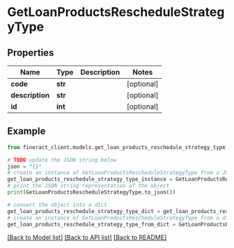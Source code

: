 # GetLoanProductsRescheduleStrategyType


## Properties

Name | Type | Description | Notes
------------ | ------------- | ------------- | -------------
**code** | **str** |  | [optional] 
**description** | **str** |  | [optional] 
**id** | **int** |  | [optional] 

## Example

```python
from fineract_client.models.get_loan_products_reschedule_strategy_type import GetLoanProductsRescheduleStrategyType

# TODO update the JSON string below
json = "{}"
# create an instance of GetLoanProductsRescheduleStrategyType from a JSON string
get_loan_products_reschedule_strategy_type_instance = GetLoanProductsRescheduleStrategyType.from_json(json)
# print the JSON string representation of the object
print(GetLoanProductsRescheduleStrategyType.to_json())

# convert the object into a dict
get_loan_products_reschedule_strategy_type_dict = get_loan_products_reschedule_strategy_type_instance.to_dict()
# create an instance of GetLoanProductsRescheduleStrategyType from a dict
get_loan_products_reschedule_strategy_type_from_dict = GetLoanProductsRescheduleStrategyType.from_dict(get_loan_products_reschedule_strategy_type_dict)
```
[[Back to Model list]](../README.md#documentation-for-models) [[Back to API list]](../README.md#documentation-for-api-endpoints) [[Back to README]](../README.md)


